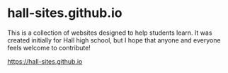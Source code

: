 # hall-sites.github.io

This is a collection of websites designed to help students learn. It was created initially for Hall high school, but I hope that anyone and everyone feels welcome to contribute! 

https://hall-sites.github.io
